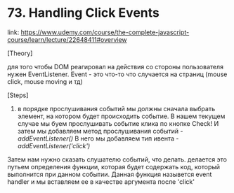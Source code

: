 # 73. Handling Click Events
link: https://www.udemy.com/course/the-complete-javascript-course/learn/lecture/22648411#overview

[Theory]

для того чтобы DOM реагировал на действия со стороны пользователя нужен EventListener. Event - это что-то что случается на страниц (mouse click, mouse moving и тд)


[Steps]
1) в порядке прослушивания событий мы должны сначала выбрать элемент, на котором будет происходить событие. В нашем текущем случае мы буем прослушивать событие клика по кнопке Check! И затем мы добавляем метод прослушивания событий - _addEventListener()_
 В него мы добавляем тип ивента - _addEventListener('click')_

 Затем нам нужно сказать слушателю событий, что делать. делается это путьем определения функции, которая будет содержать код, который выполнится при данном событии. Данная функция назывется event handler и мы вставляем ее в качестве аргумента после 'click'
 
